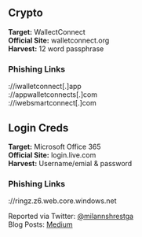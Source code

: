 ## Crypto
**Target:** WallectConnect  
**Official Site:** walletconnect.org  
**Harvest:** 12 word passphrase 

### Phishing Links
://iwalletconnect[.]app  
://appwalletconnects[.]com  
://iwebsmartconnect[.]com  

## Login Creds
**Target:** Microsoft Office 365  
**Official Site:** login.live.com  
**Harvest:** Username/emial & password  

### Phishing Links
://ringz.z6.web.core.windows.net

Reported via Twitter: [@milannshrestga](https://twitter.com/milannshrestga)  
Blog Posts: [Medium](https://milannshrestha.medium.com)


